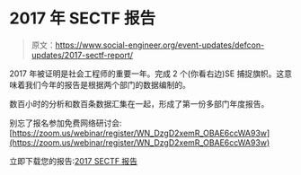 # 2017 年 SECTF 报告

> 原文：<https://www.social-engineer.org/event-updates/defcon-updates/2017-sectf-report/>

2017 年被证明是社会工程师的重要一年。完成 2 个(你看右边)SE 捕捉旗帜。这意味着我们今年的报告是根据两个部门的数据编制的。

数百小时的分析和数百条数据汇集在一起，形成了第一份多部门年度报告。

别忘了报名参加免费网络研讨会:[https://zoom.us/webinar/register/WN_DzgD2xemR_OBAE6ccWA93w](https://zoom.us/webinar/register/WN_DzgD2xemR_OBAE6ccWA93w)

立即下载您的报告:[2017 SECTF 报告](https://www.social-engineer.org/wp-content/uploads/2017/11/SECTF-2017.pdf)